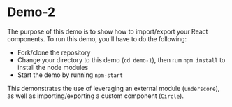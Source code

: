 # Demo-2
The purpose of this demo is to show how to import/export your React components. To run this demo, you'll have to do the following:

- Fork/clone the repository
- Change your directory to this demo (`cd demo-1`), then run `npm install` to install the node modules
- Start the demo by running `npm-start`

This demonstrates the use of leveraging an external module (`underscore`), as well as importing/exporting a custom component (`Circle`).
